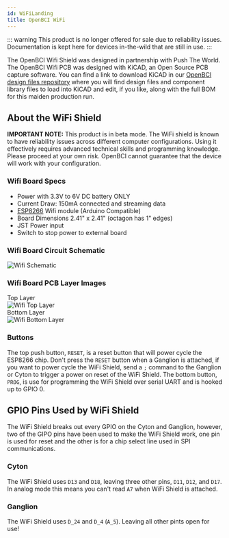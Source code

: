 ```yaml
---
id: WiFiLanding
title: OpenBCI WiFi
---
```


::: warning
This product is no longer offered for sale due to reliability issues. Documentation is kept here for devices in-the-wild that are still in use.
:::

The OpenBCI Wifi Shield was designed in partnership with Push The World. The OpenBCI Wifi PCB was designed with KiCAD, an Open Source PCB capture software. You can find a link to download KiCAD in our [OpenBCI design files repository](https://github.com/OpenBCI/OpenBCI_Wifi_Shield) where you will find design files and component library files to load into KiCAD and edit, if you like, along with the full BOM for this maiden production run.

## About the WiFi Shield

**IMPORTANT NOTE:** This product is in beta mode. The WiFi shield is known to have reliability issues across different computer configurations. Using it effectively requires advanced technical skills and programming knowledge. Please proceed at your own risk. OpenBCI cannot guarantee that the device will work with your configuration.

### Wifi Board Specs

-   Power with 3.3V to 6V DC battery ONLY
-   Current Draw: 150mA connected and streaming data
-   [ESP8266](http://www.esp8266.com) Wifi module (Arduino Compatible)
-   Board Dimensions 2.41" x 2.41" (octagon has 1" edges)
-   JST Power input
-   Switch to stop power to external board

### Wifi Board Circuit Schematic

![Wifi Schematic](../../assets/ThirdPartyImages/wifi_schematic.png)

### Wifi Board PCB Layer Images

Top Layer  
![Wifi Top Layer](../../assets/ThirdPartyImages/wifi_top.png)  
Bottom Layer  
![Wifi Bottom Layer](../../assets/ThirdPartyImages/wifi_bottom.png)  

### Buttons

The top push button, `RESET`, is a reset button that will power cycle the ESP8266 chip. Don't press the `RESET` button when a Ganglion is attached, if you want to power cycle the WiFi Shield, send a `;` command to the Ganglion or Cyton to trigger a power on reset of the WiFi Shield. The bottom button, `PROG`, is use for programming the WiFi Shield over serial UART and is hooked up to GPIO 0.

## GPIO Pins Used by WiFi Shield

The WiFi Shield breaks out every GPIO on the Cyton and Ganglion, however, two of the GIPO pins have been used to make the WiFi Shield work, one pin is used for reset and the other is for a chip select line used in SPI communications.

### Cyton

The WiFi Shield uses `D13` and `D18`, leaving three other pins, `D11`, `D12`, and `D17`. In analog mode this means you can't read `A7` when WiFi Shield is attached.

### Ganglion

The WiFi Shield uses `D_24` and `D_4` (`A_5`). Leaving all other pints open for use!
